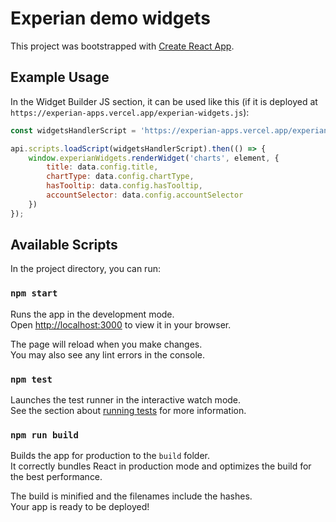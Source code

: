 # Experian demo widgets

This project was bootstrapped with [Create React App](https://github.com/facebook/create-react-app).


## Example Usage
In the Widget Builder JS section, it can be used like this (if it is deployed at `https://experian-apps.vercel.app/experian-widgets.js`):
```js
const widgetsHandlerScript = 'https://experian-apps.vercel.app/experian-widgets.js';

api.scripts.loadScript(widgetsHandlerScript).then(() => {
    window.experianWidgets.renderWidget('charts', element, {
        title: data.config.title,
        chartType: data.config.chartType,
        hasTooltip: data.config.hasTooltip,
        accountSelector: data.config.accountSelector
    })
});
```


## Available Scripts

In the project directory, you can run:

### `npm start`

Runs the app in the development mode.\
Open [http://localhost:3000](http://localhost:3000) to view it in your browser.

The page will reload when you make changes.\
You may also see any lint errors in the console.

### `npm test`

Launches the test runner in the interactive watch mode.\
See the section about [running tests](https://facebook.github.io/create-react-app/docs/running-tests) for more information.

### `npm run build`

Builds the app for production to the `build` folder.\
It correctly bundles React in production mode and optimizes the build for the best performance.

The build is minified and the filenames include the hashes.\
Your app is ready to be deployed!
